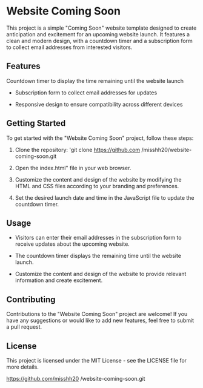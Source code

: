 

# Website Coming Soon

This project is a simple "Coming Soon" website template designed to create anticipation and excitement for an upcoming website launch. It features a clean and modern design, with a countdown timer and a subscription form to collect email addresses from interested visitors.

## Features

Countdown timer to display the time remaining until the website launch

- Subscription form to collect email addresses for updates

- Responsive design to ensure compatibility across different devices

## Getting Started

To get started with the "Website Coming Soon" project, follow these steps:

1. Clone the repository: 'git clone https://github.com /misshh20/website-coming-soon.git

2. Open the index.html" file in your web browser.

3. Customize the content and design of the website by modifying the HTML and CSS files according to your branding and preferences.

4. Set the desired launch date and time in the JavaScript file to update the countdown timer.

## Usage

- Visitors can enter their email addresses in the subscription form to receive updates about the upcoming website.

- The countdown timer displays the remaining time until the website launch.

- Customize the content and design of the website to provide relevant information and create excitement.

## Contributing

Contributions to the "Website Coming Soon" project are welcome! If you have any suggestions or would like to add new features, feel free to submit a pull request.

## License

This project is licensed under the MIT License - see the LICENSE file for more details.


https://github.com/misshh20 /website-coming-soon.git

